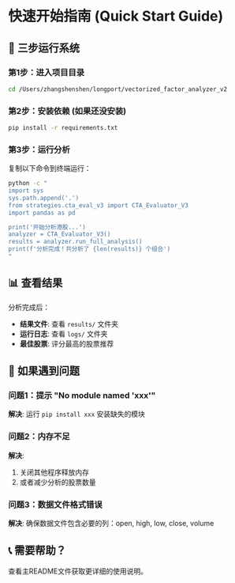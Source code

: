 # 快速开始指南 (Quick Start Guide)

## 🎯 三步运行系统

### 第1步：进入项目目录
```bash
cd /Users/zhangshenshen/longport/vectorized_factor_analyzer_v2
```

### 第2步：安装依赖 (如果还没安装)
```bash
pip install -r requirements.txt
```

### 第3步：运行分析
复制以下命令到终端运行：
```bash
python -c "
import sys
sys.path.append('.')
from strategies.cta_eval_v3 import CTA_Evaluator_V3
import pandas as pd

print('开始分析港股...')
analyzer = CTA_Evaluator_V3()
results = analyzer.run_full_analysis()
print(f'分析完成！共分析了 {len(results)} 个组合')
"
```

## 📊 查看结果

分析完成后：
- **结果文件**: 查看 `results/` 文件夹
- **运行日志**: 查看 `logs/` 文件夹
- **最佳股票**: 评分最高的股票推荐

## 🔧 如果遇到问题

### 问题1：提示 "No module named 'xxx'"
**解决**: 运行 `pip install xxx` 安装缺失的模块

### 问题2：内存不足
**解决**: 
1. 关闭其他程序释放内存
2. 或者减少分析的股票数量

### 问题3：数据文件格式错误
**解决**: 确保数据文件包含必要的列：open, high, low, close, volume

## 📞 需要帮助？

查看主README文件获取更详细的使用说明。